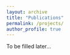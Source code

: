 ```yaml
---
layout: archive
title: "Publications"
permalink: /projects/
author_profile: true
---
```


To be filled later...
